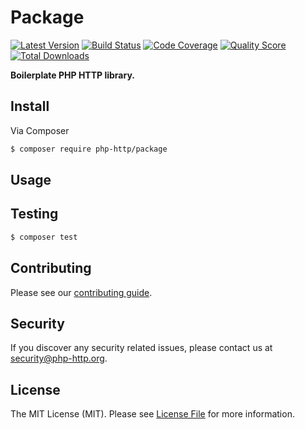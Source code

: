 # Package

[![Latest Version](https://img.shields.io/github/release/php-http/package.svg?style=flat-square)](https://github.com/php-http/package/releases)
[![Build Status](https://img.shields.io/travis/php-http/package.svg?style=flat-square)](https://travis-ci.org/php-http/package)
[![Code Coverage](https://img.shields.io/scrutinizer/coverage/g/php-http/package.svg?style=flat-square)](https://scrutinizer-ci.com/g/php-http/package)
[![Quality Score](https://img.shields.io/scrutinizer/g/php-http/package.svg?style=flat-square)](https://scrutinizer-ci.com/g/php-http/package)
[![Total Downloads](https://img.shields.io/packagist/dt/php-http/package.svg?style=flat-square)](https://packagist.org/packages/php-http/package)

**Boilerplate PHP HTTP library.**


## Install

Via Composer

``` bash
$ composer require php-http/package
```


## Usage


## Testing

``` bash
$ composer test
```


## Contributing

Please see our [contributing guide](http://docs.php-http.org/en/latest/development/contributing.html).


## Security

If you discover any security related issues, please contact us at [security@php-http.org](mailto:security@php-http.org).


## License

The MIT License (MIT). Please see [License File](LICENSE) for more information.
